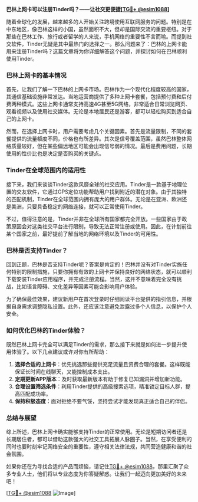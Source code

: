 **巴林上网卡可以注册Tinder吗？——让社交更便捷[[TG💪+ @esim1088](https://t.me/s/esim1088)]**

随着全球化的发展，越来越多的人开始关注跨境使用互联网服务的问题。特别是在中东地区，像巴林这样的小国，虽然面积不大，但却是国际交流的重要枢纽。对于那些在巴林工作、旅行或者留学的人来说，手机网络的重要性不言而喻。而提到社交软件，Tinder无疑是其中最热门的选择之一。那么问题来了：巴林的上网卡能用来注册Tinder吗？这篇文章将为你详细解答这个问题，并探讨如何在巴林顺利使用Tinder。

### 巴林上网卡的基本情况

首先，让我们了解一下巴林的上网卡市场。巴林作为一个现代化程度较高的国家，其通信基础设施非常发达。当地运营商提供了多种上网卡套餐，包括预付费和后付费两种模式。这些上网卡通常支持高速4G甚至5G网络，非常适合日常浏览网页、观看视频以及使用社交媒体。无论是本地居民还是游客，都可以轻松购买到适合自己的上网卡。

然而，在选择上网卡时，用户需要考虑几个关键因素。首先是流量限制，不同的套餐提供的流量额度不同，价格也有所差异。其次是信号覆盖范围，虽然巴林整体网络质量较好，但在某些偏远地区可能会出现信号弱的情况。最后是费用问题，长期使用的性价比也是决定是否购买的关键点。

### Tinder在全球范围内的适用性

接下来，我们来谈谈Tinder这款风靡全球的社交应用。Tinder是一款基于地理位置的交友软件，它通过GPS定位功能帮助用户找到附近的潜在对象。由于其独特的匹配机制，Tinder在全球范围内拥有庞大的用户群体。无论是在亚洲、欧洲还是美洲，只要具备稳定的网络连接，就可以正常使用Tinder。

不过，值得注意的是，Tinder并非在全球所有国家都完全开放。一些国家由于政策原因会对这类社交平台进行限制，导致无法正常注册或使用。因此，在计划前往某个国家之前，最好提前了解当地的网络环境以及Tinder的可用性。

### 巴林是否支持Tinder？

回到正题，巴林是否支持Tinder呢？答案是肯定的！巴林并没有对Tinder实施任何特别的限制措施，只要你拥有有效的上网卡并保持良好的网络状态，就可以顺利下载安装Tinder应用程序，并完成注册流程。当然，这并不意味着完全没有挑战，比如语言障碍、文化差异等因素可能会影响用户体验。

为了确保最佳效果，建议新用户在首次登录时仔细阅读平台提供的指引信息，并根据自身需求调整隐私设置。此外，还应该注意避免泄露过多个人信息，以保护个人安全。

### 如何优化巴林的Tinder体验？

既然巴林上网卡完全可以满足Tinder的需求，那么接下来就是如何进一步提升使用体验了。以下几点建议或许对你有所帮助：

1. **选择合适的上网卡**：优先挑选那些提供充足流量且资费合理的套餐。这样既能保证长时间在线聊天，又能控制成本支出。
2. **定期更新APP版本**：及时获取最新版本有助于修复已知漏洞并增加新功能。
3. **合理设置筛选条件**：利用Tinder提供的高级搜索选项，精准锁定目标人群，提高匹配成功率。
4. **保持积极态度**：面对拒绝不要气馁，坚持尝试才能发现真正适合自己的伴侣。

### 总结与展望

综上所述，巴林上网卡确实能够支持Tinder的正常使用。无论是短期访问者还是长期居住者，都可以借助这款强大的社交工具拓展人脉圈子。当然，在享受便利的同时也要时刻牢记网络安全的重要性，遵守相关法律法规，共同营造健康和谐的社会氛围。

如果你还在为寻找合适的产品而烦恼，请记住[TG💪+ @esim1088](https://t.me/s/esim1088)，那里汇聚了众多专业人士，他们将以专业态度为你答疑解惑。让我们一起迈向更加美好的未来吧！

[[TG💪+ @esim1088](https://t.me/s/esim1088) ![Image](https://i.postimg.cc/4NQfJmqS/Snipaste-2025-05-13-00-14-12.png)]